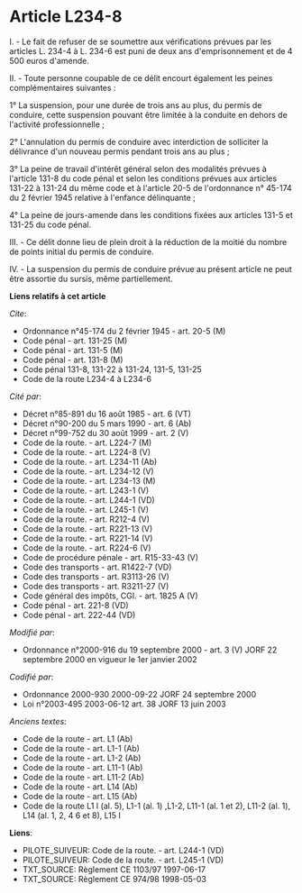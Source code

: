 # Article L234-8

I. - Le fait de refuser de se soumettre aux vérifications prévues par les articles L. 234-4 à L. 234-6 est puni de deux ans
d'emprisonnement et de 4 500 euros d'amende.

II. - Toute personne coupable de ce délit encourt également les peines complémentaires suivantes :

1° La suspension, pour une durée de trois ans au plus, du permis de conduire, cette suspension pouvant être limitée à la
conduite en dehors de l'activité professionnelle ;

2° L'annulation du permis de conduire avec interdiction de solliciter la délivrance d'un nouveau permis pendant trois ans au
plus ;

3° La peine de travail d'intérêt général selon des modalités prévues à l'article 131-8 du code pénal et selon les conditions
prévues aux articles 131-22 à 131-24 du même code et à l'article 20-5 de l'ordonnance n° 45-174 du 2 février 1945 relative à
l'enfance délinquante ;

4° La peine de jours-amende dans les conditions fixées aux articles 131-5 et 131-25 du code pénal.

III. - Ce délit donne lieu de plein droit à la réduction de la moitié du nombre de points initial du permis de conduire.

IV. - La suspension du permis de conduire prévue au présent article ne peut être assortie du sursis, même partiellement.

**Liens relatifs à cet article**

_Cite_:

  - Ordonnance n°45-174 du 2 février 1945 - art. 20-5 (M)
  - Code pénal - art. 131-25 (M)
  - Code pénal - art. 131-5 (M)
  - Code pénal - art. 131-8 (M)
  - Code pénal 131-8, 131-22 à 131-24, 131-5, 131-25
  - Code de la route L234-4 à L234-6

_Cité par_:

  - Décret n°85-891 du 16 août 1985 - art. 6 (VT)
  - Décret n°90-200 du 5 mars 1990 - art. 6 (Ab)
  - Décret n°99-752 du 30 août 1999 - art. 2 (V)
  - Code de la route. - art. L224-7 (M)
  - Code de la route. - art. L224-8 (V)
  - Code de la route. - art. L234-11 (Ab)
  - Code de la route. - art. L234-12 (V)
  - Code de la route. - art. L234-13 (M)
  - Code de la route. - art. L243-1 (V)
  - Code de la route. - art. L244-1 (VD)
  - Code de la route. - art. L245-1 (V)
  - Code de la route. - art. R212-4 (V)
  - Code de la route. - art. R221-13 (V)
  - Code de la route. - art. R221-14 (V)
  - Code de la route. - art. R224-6 (V)
  - Code de procédure pénale - art. R15-33-43 (V)
  - Code des transports - art. R1422-7 (VD)
  - Code des transports - art. R3113-26 (V)
  - Code des transports - art. R3211-27 (V)
  - Code général des impôts, CGI. - art. 1825 A (V)
  - Code pénal - art. 221-8 (VD)
  - Code pénal - art. 222-44 (VD)

_Modifié par_:

  - Ordonnance n°2000-916 du 19 septembre 2000 - art. 3 (V) JORF 22 septembre 2000 en vigueur le 1er janvier 2002

_Codifié par_:

  - Ordonnance 2000-930 2000-09-22 JORF 24 septembre 2000
  - Loi n°2003-495 2003-06-12 art. 38 JORF 13 juin 2003

_Anciens textes_:

  - Code de la route - art. L1 (Ab)
  - Code de la route - art. L1-1 (Ab)
  - Code de la route - art. L1-2 (Ab)
  - Code de la route - art. L11-1 (Ab)
  - Code de la route - art. L11-2 (Ab)
  - Code de la route - art. L14 (Ab)
  - Code de la route - art. L15 (Ab)
  - Code de la route L1 I (al. 5), L1-1 (al. 1) ,L1-2, L11-1 (al. 1 et 2), L11-2 (al. 1), L14 (al. 1, 2, 4 6 et 8), L15 I

**Liens**:

  - PILOTE_SUIVEUR: Code de la route. - art. L244-1 (VD)
  - PILOTE_SUIVEUR: Code de la route. - art. L245-1 (VD)
  - TXT_SOURCE: Règlement CE 1103/97 1997-06-17
  - TXT_SOURCE: Règlement CE 974/98 1998-05-03
